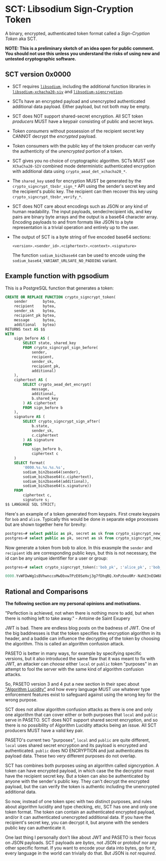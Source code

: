 # SCT: Libsodium Sign-Cryption Token

A binary, encrypted, authenticated token format called a
*Sign-Cryption Token* aka SCT.

**NOTE: This is a preliminary sketch of an idea open for public comment.  You should not use this unless you understand the risks of using new and untested cryptographic software.**

## SCT version 0x0000

 - SCT requires [`libsodium`](https://github.com/jedisct1/libsodium), including the additional function
   libraries in [`libsodium-xchacha20-siv`](https://github.com/jedisct1/libsodium-xchacha20-siv) and
   [`libsodium-signcryption`](https://github.com/jedisct1/libsodium-signcryption).

 - SCTs have an encrypted payload and unencrypted authenticated
   additional data payload. Either payload, but not both may be empty.

 - SCT does NOT support shared-secret encryption. All SCT token
   *producers* MUST have a keypair consisting of public and secret
   keys.

 - Token *consumers* without possession of the recipient secret key
   CANNOT decrypt the *encrypted* payload.

 - Token consumers with the public key of the token producer can
   verify the authenticity of the *unencrypted* portion of a token.

 - SCT gives you no choice of cryptographic algorithm. SCTs MUST use
   `XChaCha20-SIV` combined mode deterministic authenticated
   encryption with additional data using
   `crypto_aead_det_xchacha20_*`.

 - The `shared_key` used for encryption MUST be generated by the
   `crypto_signcrypt_tbsbr_sign_*` API using the sender's secret key
   and the recipient's public key.  The recipient can then recover
   this key using `crypto_signcrypt_tbsbr_verify_*`.

 - SCT does NOT care about encodings such as JSON or any kind of human
   readability. The input payloads, sender/recipient ids, and key
   pairs are binary byte arrays and the output is a base64 character
   array. Encoding payloads to and from formats like JSON to a byte
   representation is a trivial operation and entirely up to the user.
   
 - The output of SCT is a byte string of five encoded base64 sections:
 
   `<version>.<sender_id>.<ciphertext>.<context>.<signature>`
   
   The function `sodium_bin2base64` can be used to encode using the
   `sodium_base64_VARIANT_URLSAFE_NO_PADDING` variant.

## Example function with pgsodium

This is a PostgreSQL function that generates a token:

```sql
CREATE OR REPLACE FUNCTION crypto_signcrypt_token(
    sender       bytea,
    recipient    bytea,
    sender_sk    bytea,
    recipient_pk bytea,
    message      bytea,
    additional   bytea)
RETURNS text AS $$
WITH
    sign_before AS (
        SELECT state, shared_key
        FROM crypto_signcrypt_sign_before(
            sender,
            recipient,
            sender_sk,
            recipient_pk,
            additional)
    ),
    ciphertext AS (
        SELECT crypto_aead_det_encrypt(
            message,
            additional,
            b.shared_key
        ) AS ciphertext
        FROM sign_before b
    ),
    signature AS (
        SELECT crypto_signcrypt_sign_after(
            b.state,
            sender_sk,
            c.ciphertext
        ) AS signature
        FROM
            sign_before b,
            ciphertext c
    )
    SELECT format(
        '0000.%s.%s.%s.%s',
        sodium_bin2base64(sender),
        sodium_bin2base64(c.ciphertext),
        sodium_bin2base64(additional),
        sodium_bin2base64(s.signature))
    FROM
        ciphertext c,
        signature s;
$$ LANGUAGE SQL STRICT;
```

Here's an example of a token generated from keypairs.  First create
keypairs for `bob` and `alice`.  Typically this would be done in
separate edge processes but are shown together here for brevity:

```sql
postgres=# select public as pk, secret as sk from crypto_signcrypt_new_keypair () \gset bob_
postgres=# select public as pk, secret as sk from crypto_signcrypt_new_keypair () \gset alice_
```

Now generate a token from bob to alice.  In this exasmple the `sender`
and `recipient` ids are corresponding public keys, but this is not
necessary, the id can be any unique identifier for a user or group:

```sql
postgres=# select crypto_signcrypt_token(:'bob_pk', :'alice_pk', :'bob_sk', :'alice_pk', 'this is encrypted s3kret message', 'this is unencrpyted additional data');

0000.YvWFDwWg1sBVhwnccoMwDbvw7PzE0SeHvj3g7fDhqBQ.XnPzbou0Rr-NahE3nEGW6EC5QAFvT11iQzAFHu9NjOksdzV61fuftjDfLgU_vZp7IMAfryeoUAGlQCP7h4RM5g.dGhpcyBpcyB1bmVuY3JweXRlZCBhZGRpdGlvbmFsIGRhdGE.qS1slA8qW4J_uKO079VlzKC5BUazG1W67TVuYCqRKgY8CHybwfgho5U_LNGQTZ60nkDxfU4Q9U3o2w2BAwAAAA
```

## Rational and Comparisons

**The following section are my personal opinions and motivations.**

"Perfection is achieved, not when there is nothing more to add, but
when there is nothing left to take away." - Antoine de Saint Exupery

JWT is bad.  There are endless blog posts on the badness of JWT.  One
of the big baddnesses is that the token specifies the encryption
algorithm in its header, and a baddie can influence the decrypting of
the token by choosing the algorithm.  This is called an algorithm
confusion attack.

PASETO is better in many ways, for example by specifying specific
versions, but it also introduced the same flaw that it was meant to
fix with JWT, an attacker can *choose* either `local` or `public`
token "purposes" in an attempt to fool the server with the same kind
of algorithm confusion attacks.

So, PASETO version 3 and 4 put a new section in their spec about
["Algorithm Lucidity"](https://github.com/paseto-standard/paseto-spec/blob/master/docs/02-Implementation-Guide/03-Algorithm-Lucidity.md) and how every language MUST use whatever type
enforcement features exist to safeguard against using the wrong key
for the wrong purpose.

SCT does not allow algorithm confusion attacks as there is one and
only one algorithm that can cover either or both purposes that `local`
and `public` serve in PASETO.  SCT does NOT support shared secret
encryption, and so there is no possibility of Algorithm Lucidity
attacks being an issue.  All SCT producers MUST have a valid key pair.

PASETO's current two "purposes", `local` and `public` are quite
different, `local` uses shared secret encryption and its payload is
encrypted and authenticated.  `public` does NO ENCRYPTION and just
authenticates its payload data.  These two very different purposes do
not overlap.

SCT has combines both purposes using an algorithm called
*signcryption*.  A token can have encrypted payload, in which case the
the decryptor must have the recipient secret key.  But a token can
also be authenticated by anyone with the sender's public key.  They
can't decrypt the encrypted payload, but the can verify the token is
authentic including the unencrypted additional data.

So now, instead of one token spec with two distinct purposes, and
rules about algorithm lucidity and type checking, etc, SCT has one and
only one token format.  The token can contain an authenticated
encrypted payload, and/or it can authenticated unencrypted additional
data.  If you have the recipient's secret key, you can decrypt it, but
anyone with the senders public key can authenticate it.

One last thing I personally don't like about JWT and PASETO is their
focus on JSON payloads.  SCT payloads are *bytes*, not JSON or protobuf nor any other specific format.  If you want to
encode your data into bytes, go for it, every language in the world
can trivially do that. But JSON is *not required*.

